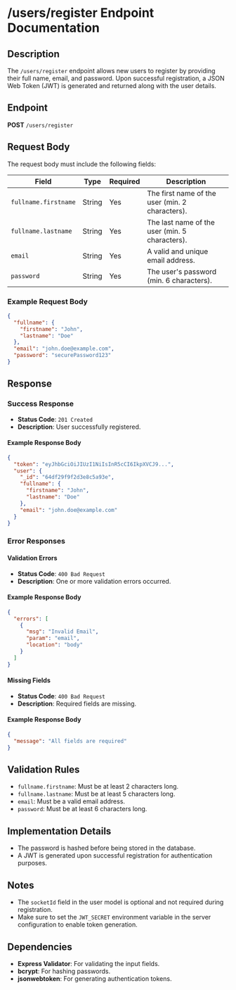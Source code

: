 # /users/register Endpoint Documentation

## Description
The `/users/register` endpoint allows new users to register by providing their full name, email, and password. Upon successful registration, a JSON Web Token (JWT) is generated and returned along with the user details.

## Endpoint
**POST** `/users/register`

## Request Body
The request body must include the following fields:

| Field               | Type   | Required | Description                                      |
|---------------------|--------|----------|--------------------------------------------------|
| `fullname.firstname`| String | Yes      | The first name of the user (min. 2 characters). |
| `fullname.lastname` | String | Yes      | The last name of the user (min. 5 characters).  |
| `email`             | String | Yes      | A valid and unique email address.               |
| `password`          | String | Yes      | The user's password (min. 6 characters).        |

### Example Request Body
```json
{
  "fullname": {
    "firstname": "John",
    "lastname": "Doe"
  },
  "email": "john.doe@example.com",
  "password": "securePassword123"
}
```

## Response
### Success Response
- **Status Code**: `201 Created`
- **Description**: User successfully registered.

#### Example Response Body
```json
{
  "token": "eyJhbGciOiJIUzI1NiIsInR5cCI6IkpXVCJ9...",
  "user": {
    "_id": "64df29f9f2d3e8c5a93e",
    "fullname": {
      "firstname": "John",
      "lastname": "Doe"
    },
    "email": "john.doe@example.com"
  }
}
```

### Error Responses
#### Validation Errors
- **Status Code**: `400 Bad Request`
- **Description**: One or more validation errors occurred.

#### Example Response Body
```json
{
  "errors": [
    {
      "msg": "Invalid Email",
      "param": "email",
      "location": "body"
    }
  ]
}
```

#### Missing Fields
- **Status Code**: `400 Bad Request`
- **Description**: Required fields are missing.

#### Example Response Body
```json
{
  "message": "All fields are required"
}
```

## Validation Rules
- `fullname.firstname`: Must be at least 2 characters long.
- `fullname.lastname`: Must be at least 5 characters long.
- `email`: Must be a valid email address.
- `password`: Must be at least 6 characters long.

## Implementation Details
- The password is hashed before being stored in the database.
- A JWT is generated upon successful registration for authentication purposes.

## Notes
- The `socketId` field in the user model is optional and not required during registration.
- Make sure to set the `JWT_SECRET` environment variable in the server configuration to enable token generation.

## Dependencies
- **Express Validator**: For validating the input fields.
- **bcrypt**: For hashing passwords.
- **jsonwebtoken**: For generating authentication tokens.
